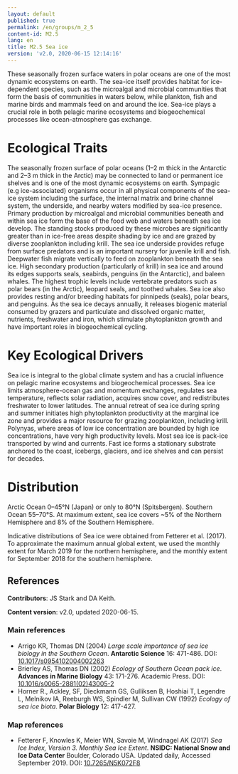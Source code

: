```yaml
---
layout: default
published: true
permalink: /en/groups/m_2_5
content-id: M2.5
lang: en
title: M2.5 Sea ice
version: 'v2.0, 2020-06-15 12:14:16'
---
```


These seasonally frozen surface waters in polar oceans are one of the most dynamic ecosystems on earth. The sea-ice itself provides habitat for ice-dependent species, such as the microalgal and microbial communities that form the basis of communities in waters below, while plankton, fish and marine birds and mammals feed on and around the ice. Sea-ice plays a crucial role in both pelagic marine ecosystems and biogeochemical processes like ocean-atmosphere gas exchange.

# Ecological Traits
 
The seasonally frozen surface of polar oceans (1–2 m thick in the Antarctic and 2–3 m thick in the Arctic) may be connected to land or permanent ice shelves and is one of the most dynamic ecosystems on earth. Sympagic (e.g ice-associated) organisms occur in all physical components of the sea-ice system including the surface, the internal matrix and brine channel system, the underside, and nearby waters modified by sea-ice presence. Primary production by microalgal and microbial communities beneath and within sea ice form the base of the food web and waters beneath sea ice develop. The standing stocks produced by these microbes are significantly greater than in ice-free areas despite shading by ice and are grazed by diverse zooplankton including krill. The sea ice underside provides refuge from surface predators and is an important nursery for juvenile krill and fish. Deepwater fish migrate vertically to feed on zooplankton beneath the sea ice. High secondary production (particularly of krill) in sea ice and around its edges supports seals, seabirds, penguins (in the Antarctic), and baleen whales. The highest trophic levels include vertebrate predators such as polar bears (in the Arctic), leopard seals, and toothed whales. Sea ice also provides resting and/or breeding habitats for pinnipeds (seals), polar bears, and penguins. As the sea ice decays annually, it releases biogenic material consumed by grazers and particulate and dissolved organic matter, nutrients, freshwater and iron, which stimulate phytoplankton growth and have important roles in biogeochemical cycling. 
 
# Key Ecological Drivers
 
Sea ice is integral to the global climate system and has a crucial influence on pelagic marine ecosystems and biogeochemical processes. Sea ice limits atmosphere-ocean gas and momentum exchanges, regulates sea temperature, reflects solar radiation, acquires snow cover, and redistributes freshwater to lower latitudes. The annual retreat of sea ice during spring and summer initiates high phytoplankton productivity at the marginal ice zone and provides a major resource for grazing zooplankton, including krill. Polynyas, where areas of low ice concentration are bounded by high ice concentrations, have very high productivity levels. Most sea ice is pack-ice transported by wind and currents. Fast ice forms a stationary substrate anchored to the coast, icebergs, glaciers, and ice shelves and can persist for decades. 
 
# Distribution
 
Arctic Ocean 0–45°N (Japan) or only to 80°N (Spitsbergen). Southern Ocean 55–70°S. At maximum extent, sea ice covers ~5% of the Northern Hemisphere and 8% of the Southern Hemisphere. 

Indicative distributions of Sea ice were obtained from Fetterer et al. (2017). To approximate the maximum annual global extent, we used the monthly extent for March 2019 for the northern hemisphere, and the monthly extent for September 2018 for the southern hemisphere.

## References

**Contributors**: JS Stark and DA Keith.

**Content version**: v2.0, updated 2020-06-15.

### Main references
* Arrigo KR, Thomas DN  (2004) *Large scale importance of sea ice biology in the Southern Ocean*. **Antarctic Science** 16: 471-486. DOI: [10.1017/s0954102004002263](http://doi.org/10.1017/s0954102004002263)
* Brierley AS, Thomas DN  (2002) *Ecology of Southern Ocean pack ice*. **Advances in Marine Biology** 43: 171-276. Academic Press. DOI: [10.1016/s0065-2881(02)43005-2](http://doi.org/10.1016/s0065-2881(02)43005-2)
* Horner R., Ackley, SF, Dieckmann GS, Gulliksen B, Hoshiai T, Legendre L, Melnikov IA, Reeburgh WS, Spindler M, Sullivan CW (1992) *Ecology of sea ice biota*. **Polar Biology** 12: 417-427.

### Map references
* Fetterer F, Knowles K, Meier WN, Savoie M, Windnagel AK  (2017) *Sea Ice Index, Version 3. Monthly Sea Ice Extent*. **NSIDC: National Snow and Ice Data Center** Boulder, Colorado USA. Updated daily, Accessed September 2019. DOI: [10.7265/N5K072F8](http://doi.org/10.7265/N5K072F8)
